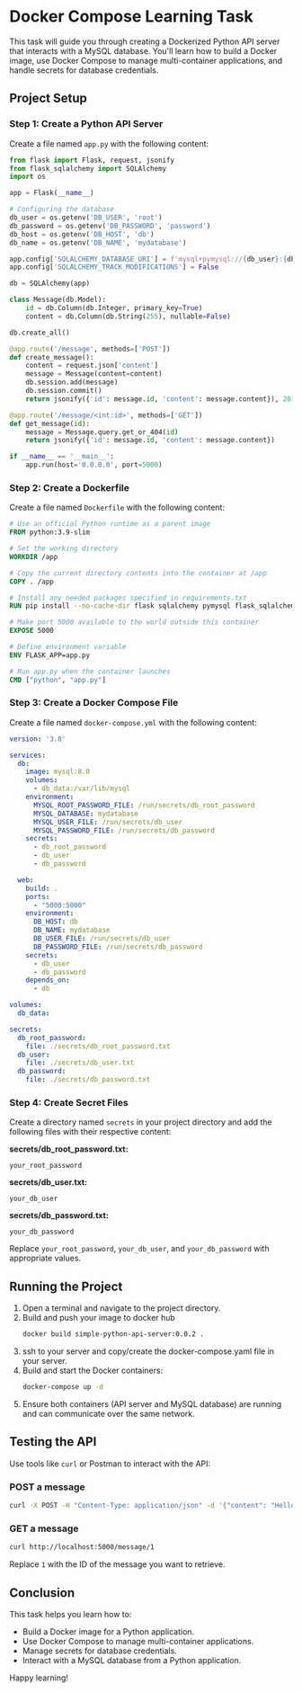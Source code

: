 # Docker Compose Learning Task

This task will guide you through creating a Dockerized Python API server that interacts with a MySQL database. You'll learn how to build a Docker image, use Docker Compose to manage multi-container applications, and handle secrets for database credentials.

## Project Setup

### Step 1: Create a Python API Server

Create a file named `app.py` with the following content:

```python
from flask import Flask, request, jsonify
from flask_sqlalchemy import SQLAlchemy
import os

app = Flask(__name__)

# Configuring the database
db_user = os.getenv('DB_USER', 'root')
db_password = os.getenv('DB_PASSWORD', 'password')
db_host = os.getenv('DB_HOST', 'db')
db_name = os.getenv('DB_NAME', 'mydatabase')

app.config['SQLALCHEMY_DATABASE_URI'] = f'mysql+pymysql://{db_user}:{db_password}@{db_host}/{db_name}'
app.config['SQLALCHEMY_TRACK_MODIFICATIONS'] = False

db = SQLAlchemy(app)

class Message(db.Model):
    id = db.Column(db.Integer, primary_key=True)
    content = db.Column(db.String(255), nullable=False)

db.create_all()

@app.route('/message', methods=['POST'])
def create_message():
    content = request.json['content']
    message = Message(content=content)
    db.session.add(message)
    db.session.commit()
    return jsonify({'id': message.id, 'content': message.content}), 201

@app.route('/message/<int:id>', methods=['GET'])
def get_message(id):
    message = Message.query.get_or_404(id)
    return jsonify({'id': message.id, 'content': message.content})

if __name__ == '__main__':
    app.run(host='0.0.0.0', port=5000)
```

### Step 2: Create a Dockerfile

Create a file named `Dockerfile` with the following content:

```Dockerfile
# Use an official Python runtime as a parent image
FROM python:3.9-slim

# Set the working directory
WORKDIR /app

# Copy the current directory contents into the container at /app
COPY . /app

# Install any needed packages specified in requirements.txt
RUN pip install --no-cache-dir flask sqlalchemy pymysql flask_sqlalchemy

# Make port 5000 available to the world outside this container
EXPOSE 5000

# Define environment variable
ENV FLASK_APP=app.py

# Run app.py when the container launches
CMD ["python", "app.py"]
```

### Step 3: Create a Docker Compose File

Create a file named `docker-compose.yml` with the following content:

```yaml
version: '3.8'

services:
  db:
    image: mysql:8.0
    volumes:
      - db_data:/var/lib/mysql
    environment:
      MYSQL_ROOT_PASSWORD_FILE: /run/secrets/db_root_password
      MYSQL_DATABASE: mydatabase
      MYSQL_USER_FILE: /run/secrets/db_user
      MYSQL_PASSWORD_FILE: /run/secrets/db_password
    secrets:
      - db_root_password
      - db_user
      - db_password

  web:
    build: .
    ports:
      - "5000:5000"
    environment:
      DB_HOST: db
      DB_NAME: mydatabase
      DB_USER_FILE: /run/secrets/db_user
      DB_PASSWORD_FILE: /run/secrets/db_password
    secrets:
      - db_user
      - db_password
    depends_on:
      - db

volumes:
  db_data:

secrets:
  db_root_password:
    file: ./secrets/db_root_password.txt
  db_user:
    file: ./secrets/db_user.txt
  db_password:
    file: ./secrets/db_password.txt
```

### Step 4: Create Secret Files

Create a directory named `secrets` in your project directory and add the following files with their respective content:

**secrets/db_root_password.txt:**
```
your_root_password
```

**secrets/db_user.txt:**
```
your_db_user
```

**secrets/db_password.txt:**
```
your_db_password
```

Replace `your_root_password`, `your_db_user`, and `your_db_password` with appropriate values.

## Running the Project

1. Open a terminal and navigate to the project directory.
2. Build and push your image to docker hub
   ```sh
   docker build simple-python-api-server:0.0.2 .
   ```
3. ssh to your server and copy/create the docker-compose.yaml file in your server.
4. Build and start the Docker containers:
   ```sh
   docker-compose up -d
   ```
5. Ensure both containers (API server and MySQL database) are running and can communicate over the same network.

## Testing the API

Use tools like `curl` or Postman to interact with the API:

### POST a message
```sh
curl -X POST -H "Content-Type: application/json" -d '{"content": "Hello, World!"}' http://localhost:5000/message
```

### GET a message
```sh
curl http://localhost:5000/message/1
```

Replace `1` with the ID of the message you want to retrieve.

## Conclusion

This task helps you learn how to:
- Build a Docker image for a Python application.
- Use Docker Compose to manage multi-container applications.
- Manage secrets for database credentials.
- Interact with a MySQL database from a Python application.

Happy learning!
